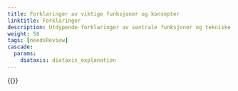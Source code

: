 ```yaml
---
title: Forklaringer av viktige funksjoner og konsepter
linktitle: Forklaringer
description: Utdypende forklaringer av sentrale funksjoner og tekniske konsepter i Altinn Studio.
weight: 50
tags: [needsReview]
cascade:
  params:
    diataxis: diataxis_explanation
---
```


{{<children />}}

